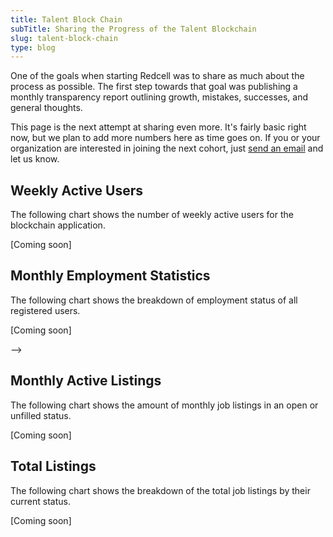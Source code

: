 ```yaml
---
title: Talent Block Chain
subTitle: Sharing the Progress of the Talent Blockchain
slug: talent-block-chain
type: blog
---
```


One of the goals when starting Redcell was to share as much about the process as possible. 
The first step towards that goal was publishing a monthly transparency report outlining growth, mistakes, successes, and general thoughts. 

This page is the
next attempt at sharing even more. It's fairly basic right now, but we plan to add more numbers
here as time goes on. If you or your organization are interested in joining the next cohort, just 
[send an email](/support/) and let us know.

## Weekly Active Users

The following chart shows the number of weekly active users for the blockchain application. 

[Coming soon]

## Monthly Employment Statistics

The following chart shows the breakdown of employment status of all registered users. 

[Coming soon]
<!-- ![Weekly Active Users](https://docs.google.com/spreadsheets/d/1VisLOuV4X3h6T5hNCk60oVIP3s80x5AWJ3duygmkkWI/pubchart?oid=1228212532&format=image) --> -->

<!-- <a href="https://docs.google.com/spreadsheets/d/1VisLOuV4X3h6T5hNCk60oVIP3s80x5AWJ3duygmkkWI/pubhtml?gid=787620209&amp;single=true&amp;widget=true&amp;headers=false" target="_blank">
Open interactive chart
</a>


## Total Registered Users

The following chart shows the total number of individuals registered on the blockchain.

[Coming soon]

<!-- ![Weekly Active Users](https://docs.google.com/spreadsheets/d/1VisLOuV4X3h6T5hNCk60oVIP3s80x5AWJ3duygmkkWI/pubchart?oid=2111297713&format=image)

<a href="https://docs.google.com/spreadsheets/d/1VisLOuV4X3h6T5hNCk60oVIP3s80x5AWJ3duygmkkWI/pubhtml?gid=644426801&amp;single=true&amp;widget=true&amp;headers=false" target="_blank">
Open interactive chart
</a> -->

## Monthly Active Listings 

The following chart shows the amount of monthly job listings in an open or unfilled status.

[Coming soon]


## Total Listings 

The following chart shows the breakdown of the total job listings by their current status.

[Coming soon]

<!-- ![Weekly Active Users](https://docs.google.com/spreadsheets/d/1VisLOuV4X3h6T5hNCk60oVIP3s80x5AWJ3duygmkkWI/pubchart?oid=2111297713&format=image)

<a href="https://docs.google.com/spreadsheets/d/1VisLOuV4X3h6T5hNCk60oVIP3s80x5AWJ3duygmkkWI/pubhtml?gid=644426801&amp;single=true&amp;widget=true&amp;headers=false" target="_blank">
Open interactive chart
</a> -->

